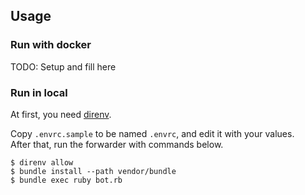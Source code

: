 ## Usage

### Run with docker

TODO: Setup and fill here

### Run in local

At first, you need [direnv](https://github.com/direnv/direnv).  
  
Copy `.envrc.sample` to be named `.envrc`, and edit it with your values.  
After that, run the forwarder with commands below.

```
$ direnv allow
$ bundle install --path vendor/bundle
$ bundle exec ruby bot.rb
```

